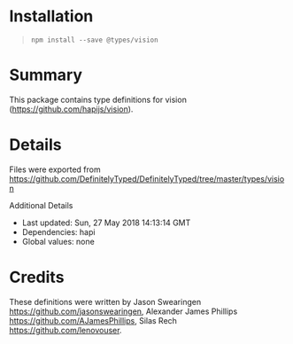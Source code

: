 # Installation
> `npm install --save @types/vision`

# Summary
This package contains type definitions for vision (https://github.com/hapijs/vision).

# Details
Files were exported from https://github.com/DefinitelyTyped/DefinitelyTyped/tree/master/types/vision

Additional Details
 * Last updated: Sun, 27 May 2018 14:13:14 GMT
 * Dependencies: hapi
 * Global values: none

# Credits
These definitions were written by Jason Swearingen <https://github.com/jasonswearingen>, Alexander James Phillips <https://github.com/AJamesPhillips>, Silas Rech <https://github.com/lenovouser>.
